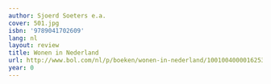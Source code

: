 ```yaml
---
author: Sjoerd Soeters e.a.
cover: 501.jpg
isbn: '9789041702609'
lang: nl
layout: review
title: Wonen in Nederland
url: http://www.bol.com/nl/p/boeken/wonen-in-nederland/1001004000016253/index.html
year: 0
---
```


